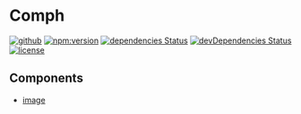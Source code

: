 # Comph

[![github](https://badgen.net/badge/icon/github?icon=github&label)](https://github.com/nju33/comph)
[![npm:version](https://badgen.net/npm/v/comph?icon=npm&label=)](https://www.npmjs.com/package/comph)
[![dependencies Status](https://david-dm.org/nju33/comph/status.svg)](https://david-dm.org/nju33/comph)
[![devDependencies Status](https://david-dm.org/nju33/comph/dev-status.svg)](https://david-dm.org/nju33/comph?type=dev)
[![license](https://badgen.net/npm/license/comph)](https://github.com/nju33/comph/blob/master/LICENSE)

## Components

- [image](./src/image/README.md)
